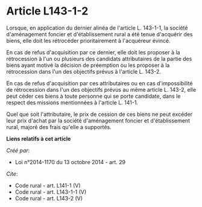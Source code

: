 # Article L143-1-2

Lorsque, en application du dernier alinéa de l'article L. 143-1-1, la société d'aménagement foncier et d'établissement rural
a été tenue d'acquérir des biens, elle doit les rétrocéder prioritairement à l'acquéreur évincé. 

En cas de refus d'acquisition par ce dernier, elle doit les proposer à la rétrocession à l'un ou plusieurs des candidats
attributaires de la partie des biens ayant motivé la décision de préemption ou les proposer à la rétrocession dans l'un des
objectifs prévus à l'article L. 143-2. 

En cas de refus d'acquisition par ces attributaires ou en cas d'impossibilité de rétrocession dans l'un des objectifs prévus
au même article L. 143-2, elle peut céder ces biens à toute personne qui se porte candidate, dans le respect des missions
mentionnées à l'article L. 141-1. 

Quel que soit l'attributaire, le prix de cession de ces biens ne peut excéder leur prix d'achat par la société d'aménagement
foncier et d'établissement rural, majoré des frais qu'elle a supportés.

**Liens relatifs à cet article**

_Créé par_:

  - Loi n°2014-1170 du 13 octobre 2014 - art. 29

_Cite_:

  - Code rural - art. L141-1 (V)
  - Code rural - art. L143-1-1 (V)
  - Code rural - art. L143-2 (V)
